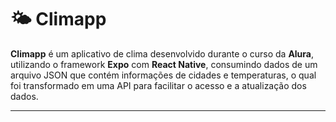 # 🌤️ Climapp

**Climapp** é um aplicativo de clima desenvolvido durante o curso da **Alura**, utilizando o framework **Expo** com **React Native**, consumindo dados de um arquivo JSON que contém informações de cidades e temperaturas, o qual foi transformado em uma API para facilitar o acesso e a atualização dos dados.

---
